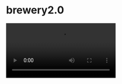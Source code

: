 # brewery2.0
![brewer2.0Gif](https://github.com/jbedilio/brewery2.0/blob/master/public/gif/brewery2.0Gif.mp4)
